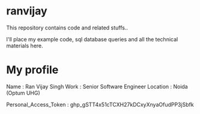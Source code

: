 # ranvijay
This repository contains code and related stuffs..

I'll place my example code, sql database queries and all the technical materials here.

# My profile
Name : Ran Vijay Singh
Work : Senior Software Engineer
Location : Noida (Optum UHG)

Personal_Access_Token : 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
